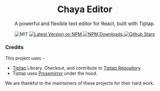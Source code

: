 <div align="center">
    <h1 style="margin-top: 12px">Chaya Editor</h1>
    <p style="font-size: 110%">
      A powerful and flexible text editor for React, built with Tiptap.
    </p>
    <div align="center">
          <img alt="MIT" src="https://img.shields.io/github/license/traboda/chaya-editor?style=for-the-badge"/>
          <a href="https://www.npmjs.com/package/chaya-editor">
            <img alt="Latest Version on NPM" src="https://img.shields.io/npm/v/chaya-editor.svg?style=for-the-badge"/>
          </a>
          <a href="https://www.npmjs.com/package/chaya-editor">
            <img alt="NPM Downloads" src="https://img.shields.io/npm/dm/chaya-editor.svg?style=for-the-badge"/>
          </a>
          <a href="https://github.com/traboda/chaya-editor/stargazers">
            <img alt="Github Stars" src="https://img.shields.io/github/stars/traboda/chaya-editor?style=for-the-badge" />
          </a>
    </div>
</div>


### Credits

This project uses -
- [Tiptap](https://tiptap.dev/) Library. Checkout, and contribute to [Tiptap Repository](https://github.com/ueberdosis/tiptap).
- Tiptap uses [Prosemirror](https://prosemirror.net/) under the hood.

We are thankful to the maintainers of these projects for their hard work.
